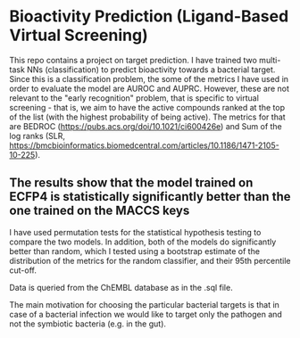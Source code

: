 # Bioactivity Prediction (Ligand-Based Virtual Screening)
This repo contains a project on target prediction. I have trained two multi-task NNs (classification) to predict bioactivity towards a bacterial target. Since this is a classification problem, the some of the metrics I have used in order to evaluate the model are AUROC and AUPRC. However, these are not relevant to the "early recognition" problem, that is specific to virtual screening - that is, we aim to have the active compounds ranked at the top of the list (with the highest probability of being active). The metrics for that are BEDROC (https://pubs.acs.org/doi/10.1021/ci600426e) and Sum of the log ranks (SLR, https://bmcbioinformatics.biomedcentral.com/articles/10.1186/1471-2105-10-225). 

## The results show that the model trained on ECFP4 is statistically significantly better than the one trained on the MACCS keys
I have used permutation tests for the statistical hypothesis testing to compare the two models. In addition, both of the models do significantly better than random, which I tested using a bootstrap estimate of the distribution of the metrics for the random classifier, and their 95th percentile cut-off.


Data is queried from the ChEMBL database as in the .sql file.

The main motivation for choosing the particular bacterial targets is that in case of a bacterial infection we would like to target only the pathogen and not the symbiotic bacteria (e.g. in the gut).
